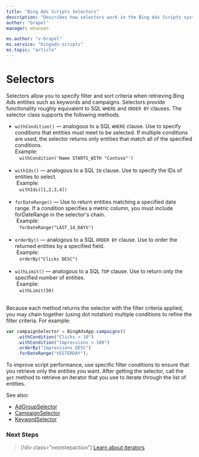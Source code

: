 ```yaml
---
title: "Bing Ads Scripts Selectors"
description: "Describes how selectors work in the Bing Ads Scripts system."
author: "brapel"
manager: ehansen

ms.author: "v-brapel"
ms.service: "bingads-scripts"
ms.topic: "article"
---
```


# Selectors

Selectors allow you to specify filter and sort criteria when retrieving Bing Ads entities such as keywords and campaigns.  Selectors provide functionality roughly equivalent to SQL `WHERE` and `ORDER BY` clauses. The selector class supports the following methods.

- <code>withCondition()</code> &mdash; analogous to a SQL `WHERE` clause. Use to specify conditions that entities must meet to be selected. If multiple conditions are used, the selector returns only entities that match all of the specified conditions.<br />Example:<br />
    &nbsp;&nbsp;&nbsp;`withCondition('Name STARTS_WITH "Contoso"')`<br /><br />
- <code>withIds()</code> &mdash; analogous to a SQL `IN` clause. Use to specify the IDs of entities to select.<br />&nbsp;Example:<br />
    &nbsp;&nbsp;&nbsp;`withIds([1,2,3,4])`<br /><br />
- <code>forDateRange()</code> &mdash; Use to return entities matching a specified date range. If a condition specifies a metric column, you must include forDateRange in the selector's chain.<br />&nbsp;Example:<br />
    &nbsp;&nbsp;&nbsp;`forDateRange("LAST_14_DAYS")`<br /><br />
- <code>orderBy()</code> &mdash; analogous to a SQL `ORDER BY` clause. Use to order the returned entities by a specified field.<br />&nbsp;Example:<br />
    &nbsp;&nbsp;&nbsp;`orderBy("Clicks DESC")`<br /><br />
- <code>withLimit()</code> &mdash; analogous to a SQL `TOP` clause. Use to return only the specified number of entities.<br />&nbsp;Example:<br />
    &nbsp;&nbsp;&nbsp;`withLimit(50)`<br /><br />

Because each method returns the selector with the filter criteria applied, you may chain together (using dot notation) multiple conditions to refine the filter criteria. For example:

```javascript
var campaignSelector = BingAdsApp.campaigns()
    .withCondition("Clicks > 10")
    .withCondition("Impressions > 100")
    .orderBy("Impressions DESC")
    .forDateRange("YESTERDAY");
```

To improve script performance, use specific filter conditions to ensure that you retrieve only the entities you want. After getting the selector, call the `get` method to retrieve an iterator that you use to iterate through the list of entities.

See also:
- [AdGroupSelector](./AdGroupSelector)
- [CampaignSelector](./CampaignSelector)
- [KeywordSelector](./KeywordSelector)

### Next Steps

> [!div class="nextstepaction"]
> [Learn about iterators](./selectors.md)
